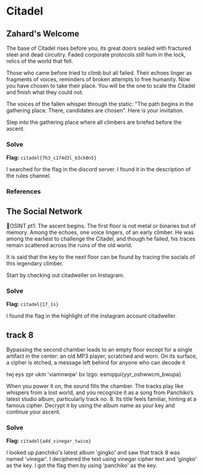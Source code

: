 # Citadel

## Zahard's Welcome
The base of Citadel rises before you, its great doors sealed with fractured steel and dead circuitry.
Faded corporate protocols still hum in the lock, relics of the world that fell.

Those who came before tried to climb but all failed. Their echoes linger as fragments of voices, reminders of broken attempts to free humanity.
Now you have chosen to take their place. You will be the one to scale the Citadel and finish what they could not.

The voices of the fallen whisper through the static: "The path begins in the gathering place. There, candidates are chosen". Here is your invitation.

Step into the gathering place where all climbers are briefed before the ascent.

### Solve
**Flag:** `citadel{7h3_c174d3l_b3ck0n5}`

I searched for the flag in the discord server. I found it in the description of the rules channel.

### References

## The Social Network
🗼OSINT pt1: The ascent begins. The first floor is not metal or binaries but of memory.
Among the echoes, one voice lingers, of an early climber.
He was among the earliest to challenge the Citadel, and though he failed, his traces remain scattered across the ruins of the old world.

It is said that the key to the next floor can be found by tracing the socials of this legendary climber.

Start by checking out citadweller on Instagram.

### Solve
**Flag:** `citadel{17_1s}`

I found the flag in the highlight of the instagram account citadweller.

## track 8
Bypassing the second chamber leads to an empty floor except for a single artifact in the center: an old MP3 player, scratched and worn.
On its surface, a cipher is etched, a message left behind for anyone who can decode it

twj eys zpr ukm 'viamnwqw' bx lzgo: esmqqui{yyr_oshwwcm_bwupa}

When you power it on, the sound fills the chamber. The tracks play like whispers from a lost world,
and you recognize it as a song from Panchiko’s latest studio album,
particularly track no. 8. Its title feels familiar, hinting at a famous cipher.
Decrypt it by using the album name as your key and continue your ascent.

### Solve
**Flag:** `citadel{add_vinegar_twice}`

I looked up panchiko's latest album 'gingko' and saw that track 8 was named 'vinegar'. I deciphered the text using vinegar cipher text and 'gingko' as the key.
I got the flag then by using 'panchiko' as the key.
